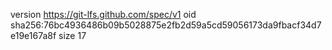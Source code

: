 version https://git-lfs.github.com/spec/v1
oid sha256:76bc4936486b09b5028875e2fb2d59a5cd59056173da9fbacf34d7e19e167a8f
size 17
